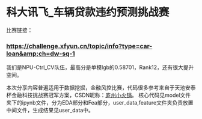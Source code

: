 # 科大讯飞_车辆贷款违约预测挑战赛

比赛链接：

### https://challenge.xfyun.cn/topic/info?type=car-loan&amp;ch=dw-sq-1

我们是NPU-Ctrl_CV队伍，最高分是单模lgb的0.58701，Rank12，还有很大提升空间。

本次分享内容普遍适用于数据挖掘，金融风控比赛，代码很多参考来自于天池安泰杯金融科技挑战赛冠军方案，CSDN昵称：[庐州小火锅](https://blog.csdn.net/qq_31367861)。 
核心代码见model文件夹下的ipynb文件，分为EDA部分和Fea部分，user_data,feature文件夹负责放置中间文件，生成结果见user_data中。

